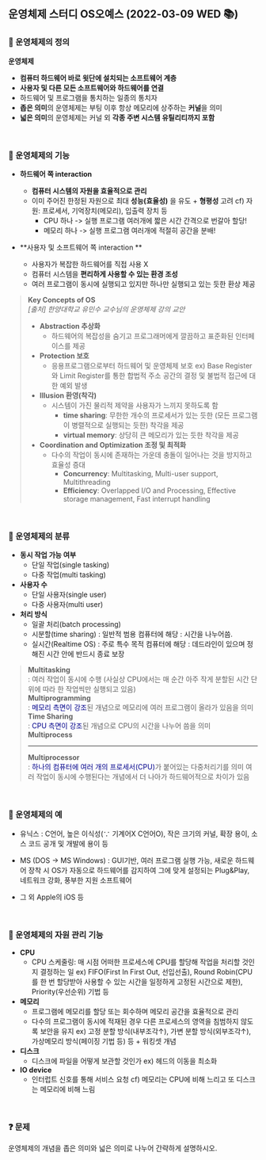 ## 운영체제 스터디 OS오예스 (2022-03-09 WED 📚)
### 📂 운영체제의 정의
**운영체제**
- **컴퓨터 하드웨어 바로 윗단에 설치되는 소프트웨어 계층**
- **사용자 및 다른 모든 소프트웨어와 하드웨어를 연결**
- 하드웨어 및 프로그램을 통치하는 일종의 통치자
- **좁은 의미**의 운영체제는 부팅 이후 항상 메모리에 상주하는 **커널**을 의미
- **넓은 의미**의 운영체제는 커널 외 **각종 주변 시스템 유틸리티까지 포함**
<br/>

### 📂 운영체제의 기능
- **하드웨어 쪽 interaction**
  - **컴퓨터 시스템의 자원을 효율적으로 관리** 
  - 이미 주어진 한정된 자원으로 최대 **성능(효율성)** 을 유도 + **형평성** 고려
    cf) 자원: 프로세서, 기억장치(메모리), 입출력 장치 등
    - CPU 하나 -> 실행 프로그램 여러개에 짧은 시간 간격으로 번갈아 할당!
    - 메모리 하나 -> 실행 프로그램 여러개에 적절히 공간을 분배!

- **사용자 및 소프트웨어 쪽 interaction **
  - 사용자가 복잡한 하드웨어를 직접 사용 X
  - 컴퓨터 시스템을 **편리하게 사용할 수 있는 환경 조성**
  - 여러 프로그램이 동시에 실행되고 있지만 하나만 실행되고 있는 듯한 환상 제공

> **Key Concepts of OS** <br/>
> <span style="fontSize: 12pt">*[출처] 한양대학교 유민수 교수님의 운영체제 강의 교안*</span>
> - **Abstraction 추상화**
>   - 하드웨어의 복잡성을 숨기고 프로그래머에게 깔끔하고 표준화된 인터페이스를 제공
> - **Protection 보호**
>   - 응용프로그램으로부터 하드웨어 및 운영체제 보호
>   ex) Base Register와 Limit Register를 통한 합법적 주소 공간의 결정 및 불법적 접근에 대한 예외 발생
> - **Illusion 환영(착각)**
>   - 시스템이 가진 물리적 제약을 사용자가 느끼지 못하도록 함
>     - **time sharing**: 무한한 개수의 프로세서가 있는 듯한 (모든 프로그램이 병렬적으로 실행되는 듯한) 착각을 제공
>     - **virtual memory**: 상당히 큰 메모리가 있는 듯한 착각을 제공
> - **Coordination and Optimization 조정 및 최적화**
>   - 다수의 작업이 동시에 존재하는 가운데 충돌이 일어나는 것을 방지하고 효율성 증대
>     - **Concurrency**: Multitasking, Multi-user support, Multithreading
>     - **Efficiency**: Overlapped I/O and Processing, Effective storage management, Fast interrupt handling
    
<br/>

### 📂 운영체제의 분류
- **동시 작업 가능 여부**
  - 단일 작업(single tasking)
  - 다중 작업(multi tasking)
- **사용자 수**
  - 단일 사용자(single user)
  - 다중 사용자(multi user)
- **처리 방식**
  - 일괄 처리(batch processing)
  - 시분할(time sharing)
  : 일반적 범용 컴퓨터에 해당
  : 시간을 나누어씀.
  - 실시간(Realtime OS)
  : 주로 특수 목적 컴퓨터에 해당
  : 데드라인이 있으며 정해진 시간 안에 반드시 종료 보장

> **Multitasking** <br/>
> : 여러 작업이 동시에 수행 (사실상 CPU에서는 매 순간 아주 작게 분할된 시간 단위에 따라 한 작업씩만 실행되고 있음) <br/>
> **Multiprogramming** <br/>
> : <span style="color:darkblue">메모리 측면이 강조</span>된 개념으로 메모리에 여러 프로그램이 올라가 있음을 의미 <br/>
> **Time Sharing** <br/>
> : <span style="color:darkblue">CPU 측면이 강조</span>된 개념으로 CPU의 시간을 나누어 씀을 의미 <br/>
> **Multiprocess** <br/>
> ***
> **Multiprocessor** <br/>
> : <span style="color:darkblue">하나의 컴퓨터에 여러 개의 프로세서(CPU)</span>가 붙어있는 다중처리기를 의미
> 여러 작업이 동시에 수행된다는 개념에서 더 나아가 하드웨어적으로 차이가 있음

<br/>

### 📂 운영체제의 예
- 유닉스
: C언어, 높은 이식성(∵ 기계어X C언어O), 작은 크기의 커널, 확장 용이, 소스 코드 공개 및 개발에 용이 등

- MS (DOS -> MS Windows)
: GUI기반, 여러 프로그램 실행 가능, 새로운 하드웨어 장착 시 OS가 자동으로 하드웨어를 감지하여 그에 맞게 설정되는 Plug&Play, 네트워크 강화, 풍부한 지원 소프트웨어

- 그 외 Apple의 iOS 등
<br/>

### 📂 운영체제의 자원 관리 기능
- **CPU**
  - CPU 스케줄링: 매 시점 어떠한 프로세스에 CPU를 할당해 작업을 처리할 것인지 결정하는 일
  ex) FIFO(First In First Out, 선입선출), Round Robin(CPU를 한 번 할당받아 사용할 수 있는 시간을 일정하게 고정된 시간으로 제한), Priority(우선순위) 기법 등
- **메모리**
  - 프로그램에 메모리를 할당 또는 회수하며 메모리 공간을 효율적으로 관리
  - 다수의 프로그램이 동시에 적재된 경우 다른 프로세스의 영역을 침범하지 않도록 보안을 유지
  ex) 고정 분할 방식(내부조각↑), 가변 분할 방식(외부조각↑), 가상메모리 방식(페이징 기법 등) 등 + 워킹셋 개념
- **디스크**
  - 디스크에 파일을 어떻게 보관할 것인가
  ex) 헤드의 이동을 최소화
- **IO device** 
  - 인터럽트 신호를 통해 서비스 요청
  cf) 메모리는 CPU에 비해 느리고 또 디스크는 메모리에 비해 느림
<br/>

### ❓ 문제
운영체제의 개념을 좁은 의미와 넓은 의미로 나누어 간략하게 설명하시오.
